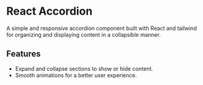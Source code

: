 # React Accordion

A simple and responsive accordion component built with React and tailwind for organizing and displaying content in a collapsible manner.

## Features

- Expand and collapse sections to show or hide content.
- Smooth animations for a better user experience.
